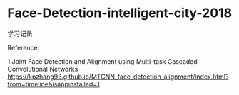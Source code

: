 # Face-Detection-intelligent-city-2018
学习记录

Reference:

1.Joint Face Detection and Alignment using Multi-task Cascaded Convolutional Networks
https://kpzhang93.github.io/MTCNN_face_detection_alignment/index.html?from=timeline&isappinstalled=1
